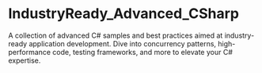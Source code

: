# IndustryReady_Advanced_CSharp
A collection of advanced C# samples and best practices aimed at industry-ready application development. Dive into concurrency patterns, high-performance code, testing frameworks, and more to elevate your C# expertise.

